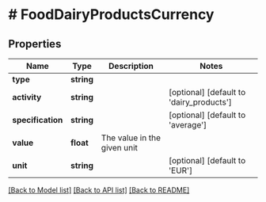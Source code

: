 # # FoodDairyProductsCurrency

## Properties

Name | Type | Description | Notes
------------ | ------------- | ------------- | -------------
**type** | **string** |  |
**activity** | **string** |  | [optional] [default to 'dairy_products']
**specification** | **string** |  | [optional] [default to 'average']
**value** | **float** | The value in the given unit |
**unit** | **string** |  | [optional] [default to 'EUR']

[[Back to Model list]](../../README.md#models) [[Back to API list]](../../README.md#endpoints) [[Back to README]](../../README.md)
